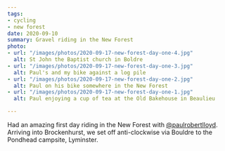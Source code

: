 ```yaml
---
tags:
- cycling
- new forest
date: 2020-09-10
summary: Gravel riding in the New Forest
photo:
- url: "/images/photos/2020-09-17-new-forest-day-one-4.jpg"
  alt: St John the Baptist church in Boldre
- url: "/images/photos/2020-09-17-new-forest-day-one-3.jpg"
  alt: Paul's and my bike against a log pile
- url: "/images/photos/2020-09-17-new-forest-day-one-2.jpg"
  alt: Paul on his bike somewhere in the New Forest
- url: "/images/photos/2020-09-17-new-forest-day-one-1.jpg"
  alt: Paul enjoying a cup of tea at the Old Bakehouse in Beaulieu

---
```

Had an amazing first day riding in the New Forest with [@paulrobertlloyd](https://paulrobertlloyd.com). Arriving into Brockenhurst, we set off anti-clockwise via Bouldre to the Pondhead campsite, Lyminster.